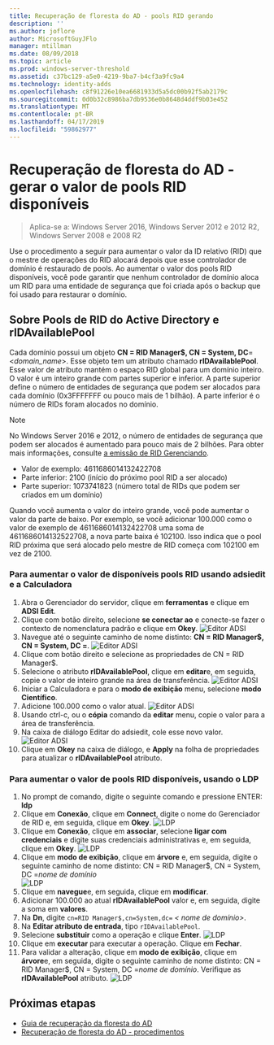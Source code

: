 ```yaml
---
title: Recuperação de floresta do AD - pools RID gerando
description: ''
ms.author: joflore
author: MicrosoftGuyJFlo
manager: mtillman
ms.date: 08/09/2018
ms.topic: article
ms.prod: windows-server-threshold
ms.assetid: c37bc129-a5e0-4219-9ba7-b4cf3a9fc9a4
ms.technology: identity-adds
ms.openlocfilehash: c8f91226e10ea6681933d5a5dc00b92f5ab2179c
ms.sourcegitcommit: 0d0b32c8986ba7db9536e0b8648d4ddf9b03e452
ms.translationtype: MT
ms.contentlocale: pt-BR
ms.lasthandoff: 04/17/2019
ms.locfileid: "59862977"
---
```

# <a name="ad-forest-recovery---raising-the-value-of-available-rid-pools"></a>Recuperação de floresta do AD - gerar o valor de pools RID disponíveis 

>Aplica-se a: Windows Server 2016, Windows Server 2012 e 2012 R2, Windows Server 2008 e 2008 R2

Use o procedimento a seguir para aumentar o valor da ID relativo (RID) que o mestre de operações do RID alocará depois que esse controlador de domínio é restaurado de pools. Ao aumentar o valor dos pools RID disponíveis, você pode garantir que nenhum controlador de domínio aloca um RID para uma entidade de segurança que foi criada após o backup que foi usado para restaurar o domínio. 

## <a name="about-active-directory-rid-pools-and-ridavailablepool"></a>Sobre Pools de RID do Active Directory e rIDAvailablePool

Cada domínio possui um objeto **CN = RID Manager$, CN = System, DC**=<*domain_name*>. Esse objeto tem um atributo chamado **rIDAvailablePool**. Esse valor de atributo mantém o espaço RID global para um domínio inteiro. O valor é um inteiro grande com partes superior e inferior. A parte superior define o número de entidades de segurança que podem ser alocados para cada domínio (0x3FFFFFFF ou pouco mais de 1 bilhão). A parte inferior é o número de RIDs foram alocados no domínio. 
  
> [!NOTE]
> No Windows Server 2016 e 2012, o número de entidades de segurança que podem ser alocados é aumentado para pouco mais de 2 bilhões. Para obter mais informações, consulte [a emissão de RID Gerenciando](https://technet.microsoft.com/library/jj574229.aspx). 
  
- Valor de exemplo: 4611686014132422708  
- Parte inferior: 2100 (início do próximo pool RID a ser alocado)  
- Parte superior: 1073741823 (número total de RIDs que podem ser criados em um domínio)  
  
Quando você aumenta o valor do inteiro grande, você pode aumentar o valor da parte de baixo. Por exemplo, se você adicionar 100.000 como o valor de exemplo de 4611686014132422708 uma soma de 4611686014132522708, a nova parte baixa é 102100. Isso indica que o pool RID próxima que será alocado pelo mestre de RID começa com 102100 em vez de 2100. 
  
### <a name="to-raise-the-value-of-available-rid-pools-using-adsiedit-and-the-calculator"></a>Para aumentar o valor de disponíveis pools RID usando adsiedit e a Calculadora

1. Abra o Gerenciador do servidor, clique em **ferramentas** e clique em **ADSI Edit**.
2. Clique com botão direito, selecione **se conectar ao** e conecte-se fazer o contexto de nomenclatura padrão e clique em **Okey**.
   ![Editor ADSI](media/AD-Forest-Recovery-Raise-RID-Pool/adsi1.png) 
3. Navegue até o seguinte caminho de nome distinto: **CN = RID Manager$, CN = System, DC =<domain name>**.
   ![Editor ADSI](media/AD-Forest-Recovery-Raise-RID-Pool/adsi2.png) 
3. Clique com botão direito e selecione as propriedades de CN = RID Manager$. 
4. Selecione o atributo **rIDAvailablePool**, clique em **editar**e, em seguida, copie o valor de inteiro grande na área de transferência.
   ![Editor ADSI](media/AD-Forest-Recovery-Raise-RID-Pool/adsi3.png)  
5. Iniciar a Calculadora e para o **modo de exibição** menu, selecione **modo Científico**. 
6. Adicione 100.000 como o valor atual.
   ![Editor ADSI](media/AD-Forest-Recovery-Raise-RID-Pool/adsi4.png) 
7. Usando ctrl-c, ou o **cópia** comando da **editar** menu, copie o valor para a área de transferência. 
8. Na caixa de diálogo Editar do adsiedit, cole esse novo valor. 
   ![Editor ADSI](media/AD-Forest-Recovery-Raise-RID-Pool/adsi5.png) 
9. Clique em **Okey** na caixa de diálogo, e **Apply** na folha de propriedades para atualizar o **rIDAvailablePool** atributo. 
  
### <a name="to-raise-the-value-of-available-rid-pools-using-ldp"></a>Para aumentar o valor de pools RID disponíveis, usando o LDP  
  
1. No prompt de comando, digite o seguinte comando e pressione ENTER:  
   **ldp**  
2. Clique em **Conexão**, clique em **Connect**, digite o nome do Gerenciador de RID e, em seguida, clique em **Okey**. 
   ![LDP](media/AD-Forest-Recovery-Raise-RID-Pool/ldp1.png)
3. Clique em **Conexão**, clique em **associar**, selecione **ligar com credenciais** e digite suas credenciais administrativas e, em seguida, clique em **Okey**. 
   ![LDP](media/AD-Forest-Recovery-Raise-RID-Pool/ldp2.png)
4. Clique em **modo de exibição**, clique em **árvore** e, em seguida, digite o seguinte caminho de nome distinto:  CN = RID Manager$, CN = System, DC =*nome de domínio*  
   ![LDP](media/AD-Forest-Recovery-Raise-RID-Pool/ldp3.png)
5. Clique em **navegue**e, em seguida, clique em **modificar**. 
6. Adicionar 100.000 ao atual **rIDAvailablePool** valor e, em seguida, digite a soma em **valores**. 
7. Na **Dn**, digite `cn=RID Manager$,cn=System,dc=` *< nome de domínio\>*. 
8. Na **Editar atributo de entrada**, tipo `rIDAvailablePool`. 
9. Selecione **substituir** como a operação e clique **Enter**.
   ![LDP](media/AD-Forest-Recovery-Raise-RID-Pool/ldp4.png) 
10. Clique em **executar** para executar a operação. Clique em **Fechar**.
11. Para validar a alteração, clique em **modo de exibição**, clique em **árvore**e, em seguida, digite o seguinte caminho de nome distinto:   CN = RID Manager$, CN = System, DC =*nome de domínio*.   Verifique as **rIDAvailablePool** atributo. 
   ![LDP](media/AD-Forest-Recovery-Raise-RID-Pool/ldp5.png)

## <a name="next-steps"></a>Próximas etapas

- [Guia de recuperação da floresta do AD](AD-Forest-Recovery-Guide.md)
- [Recuperação de floresta do AD - procedimentos](AD-Forest-Recovery-Procedures.md)

